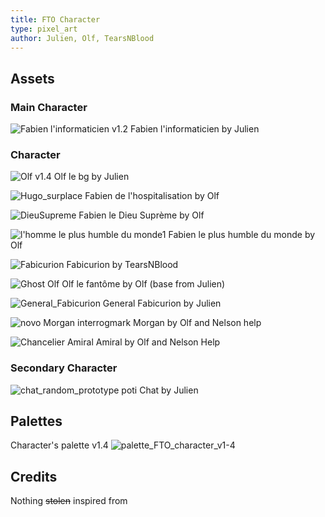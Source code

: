 ```yaml
---
title: FTO Character
type: pixel_art
author: Julien, Olf, TearsNBlood
---
```


## Assets

### Main Character
![Fabien l'informaticien v1.2](https://user-images.githubusercontent.com/73140258/176794844-b0f69df7-92bb-404c-9810-e6642d6c562f.gif "Fabien l'informaticien")
Fabien l'informaticien by Julien

### Character

![Olf v1.4](https://user-images.githubusercontent.com/73140258/176795093-3a2f974c-1482-4e04-a69d-ae571274a98f.gif "Olf le meilleur")
Olf le bg by Julien

![Hugo_surplace](https://user-images.githubusercontent.com/73140258/176795107-45640319-ac93-4977-93fa-abe4030bf36c.gif "Fabien de l'hospitalisation")
Fabien de l'hospitalisation by Olf

![DieuSupreme](https://user-images.githubusercontent.com/73140258/176795125-2e8b719b-e9e7-4ff9-9d48-16ee46898fd2.gif "Fabien le Dieu Suprème")
Fabien le Dieu Suprème by Olf

![l'homme le plus humble du monde1](https://user-images.githubusercontent.com/73140258/176795134-aefa31d5-d894-457f-b8cc-dec7c9b5c614.png "Fabien le plus humble du monde")
Fabien le plus humble du monde by Olf

![Fabicurion](https://user-images.githubusercontent.com/73140258/176795187-2aebc00f-dc68-4475-b8d0-c34ca4419dd6.png "Fabicurion")
Fabicurion by TearsNBlood

![Ghost Olf](https://user-images.githubusercontent.com/73140258/176795198-7bc90ff3-3514-4cf4-a759-4d546846f412.gif "bou")
Olf le fantôme by Olf (base from Julien)

![General_Fabicurion](https://user-images.githubusercontent.com/73140258/176795209-d317e121-9d3f-416b-bebd-011fe4e87eb8.gif "General Fabicurion")
General Fabicurion by Julien

![novo Morgan interrogmark](https://user-images.githubusercontent.com/73140258/178835341-cb0adb0d-448e-4de2-a7c3-8f9bf564f1c4.gif "Morgan ?")
Morgan by Olf and Nelson help

![Chancelier Amiral](https://user-images.githubusercontent.com/73140258/178835369-06819723-6443-4ad8-b413-b36fbb1a1ce8.gif "Amiral")
Amiral by Olf and Nelson Help

### Secondary Character

![chat_random_prototype](https://user-images.githubusercontent.com/73140258/176795348-5eb8f7ed-87c4-49d2-82d4-6895bbddedf6.gif "poti Chat")
poti Chat by Julien

## Palettes

Character's palette v1.4
![palette_FTO_character_v1-4](https://user-images.githubusercontent.com/73140258/176795399-e2044cd8-ec6d-4be8-bad2-90c67f231111.png "more worm color to pop the character out")

## Credits

Nothing ~~stolen~~ inspired from
